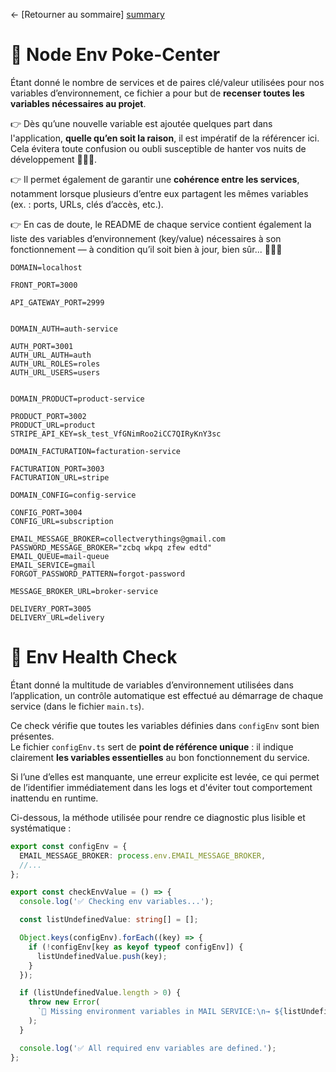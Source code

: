 ← [Retourner au sommaire] [summary]

# 🏥 Node Env Poke-Center

Étant donné le nombre de services et de paires clé/valeur utilisées pour nos variables d’environnement, ce fichier a pour but de **recenser toutes les variables nécessaires au projet**.

👉 Dès qu’une nouvelle variable est ajoutée quelques part dans l'application, **quelle qu’en soit la raison**, il est impératif de la référencer ici.  
Cela évitera toute confusion ou oubli susceptible de hanter vos nuits de développement 🧛🏻‍♂️.

👉 Il permet également de garantir une **cohérence entre les services**, notamment lorsque plusieurs d’entre eux partagent les mêmes variables (ex. : ports, URLs, clés d’accès, etc.).

👉 En cas de doute, le README de chaque service contient également la liste des variables d’environnement (key/value) nécessaires à son fonctionnement — à condition qu’il soit bien à jour, bien sûr... 👨🏻‍🎨

```dotenv
DOMAIN=localhost

FRONT_PORT=3000

API_GATEWAY_PORT=2999


DOMAIN_AUTH=auth-service

AUTH_PORT=3001
AUTH_URL_AUTH=auth
AUTH_URL_ROLES=roles
AUTH_URL_USERS=users


DOMAIN_PRODUCT=product-service

PRODUCT_PORT=3002
PRODUCT_URL=product
STRIPE_API_KEY=sk_test_VfGNimRoo2iCC7QIRyKnY3sc

DOMAIN_FACTURATION=facturation-service

FACTURATION_PORT=3003
FACTURATION_URL=stripe

DOMAIN_CONFIG=config-service

CONFIG_PORT=3004
CONFIG_URL=subscription

EMAIL_MESSAGE_BROKER=collectverythings@gmail.com
PASSWORD_MESSAGE_BROKER="zcbq wkpq zfew edtd"
EMAIL_QUEUE=mail-queue
EMAIL_SERVICE=gmail
FORGOT_PASSWORD_PATTERN=forgot-password

MESSAGE_BROKER_URL=broker-service

DELIVERY_PORT=3005
DELIVERY_URL=delivery
```

# 🔭 Env Health Check

Étant donné la multitude de variables d’environnement utilisées dans l’application, un contrôle automatique est effectué au démarrage de chaque service (dans le fichier `main.ts`).

Ce check vérifie que toutes les variables définies dans `configEnv` sont bien présentes.  
Le fichier `configEnv.ts` sert de **point de référence unique** : il indique clairement **les variables essentielles** au bon fonctionnement du service.

Si l’une d’elles est manquante, une erreur explicite est levée, ce qui permet de l’identifier immédiatement dans les logs et d'éviter tout comportement inattendu en runtime.

Ci-dessous, la méthode utilisée pour rendre ce diagnostic plus lisible et systématique :

```ts
export const configEnv = {
  EMAIL_MESSAGE_BROKER: process.env.EMAIL_MESSAGE_BROKER,
  //...
};

export const checkEnvValue = () => {
  console.log('✅ Checking env variables...');

  const listUndefinedValue: string[] = [];

  Object.keys(configEnv).forEach((key) => {
    if (!configEnv[key as keyof typeof configEnv]) {
      listUndefinedValue.push(key);
    }
  });

  if (listUndefinedValue.length > 0) {
    throw new Error(
      `🚨 Missing environment variables in MAIL SERVICE:\n→ ${listUndefinedValue.join('\n→ ')}`
    );
  }

  console.log('✅ All required env variables are defined.');
};
```

[summary]: ../README.md
